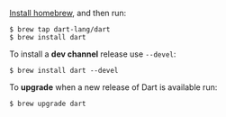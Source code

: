 [Install homebrew](http://brew.sh/), and then run:

```terminal
$ brew tap dart-lang/dart
$ brew install dart
```

To install a **dev channel** release use `--devel`:

```terminal
$ brew install dart --devel
```

To **upgrade** when a new release of Dart is available run:

```terminal
$ brew upgrade dart
```
